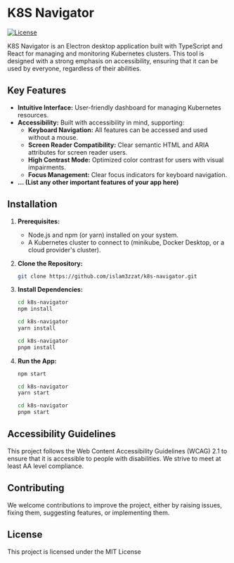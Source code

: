 # K8S Navigator

[![License](https://img.shields.io/badge/License-MIT-blue.svg)](https://opensource.org/licenses/MIT)

K8S Navigator is an Electron desktop application built with TypeScript and React for managing and monitoring Kubernetes clusters. This tool is designed with a strong emphasis on accessibility, ensuring that it can be used by everyone, regardless of their abilities.

## Key Features

- **Intuitive Interface:** User-friendly dashboard for managing Kubernetes resources.
- **Accessibility:** Built with accessibility in mind, supporting:
  - **Keyboard Navigation:** All features can be accessed and used without a mouse.
  - **Screen Reader Compatibility:** Clear semantic HTML and ARIA attributes for screen reader users.
  - **High Contrast Mode:** Optimized color contrast for users with visual impairments.
  - **Focus Management:** Clear focus indicators for keyboard navigation.
- **... (List any other important features of your app here)**

## Installation

1. **Prerequisites:**
   - Node.js and npm (or yarn) installed on your system.
   - A Kubernetes cluster to connect to (minikube, Docker Desktop, or a cloud provider's cluster).
2. **Clone the Repository:**
   ```bash
   git clone https://github.com/islam3zzat/k8s-navigator.git
   ```
3. **Install Dependencies:**

   ```bash
   cd k8s-navigator
   npm install
   ```

   ```bash
   cd k8s-navigator
   yarn install
   ```

   ```bash
   cd k8s-navigator
   pnpm install
   ```

4. **Run the App:**

   ```bash
   npm start
   ```

   ```bash
   cd k8s-navigator
   yarn start
   ```

   ```bash
   cd k8s-navigator
   pnpm start
   ```

## Accessibility Guidelines

This project follows the Web Content Accessibility Guidelines (WCAG) 2.1 to ensure that it is accessible to people with disabilities. We strive to meet at least AA level compliance.

## Contributing

We welcome contributions to improve the project, either by raising issues, fixing them, suggesting features, or implementing them.

## License

This project is licensed under the MIT License
